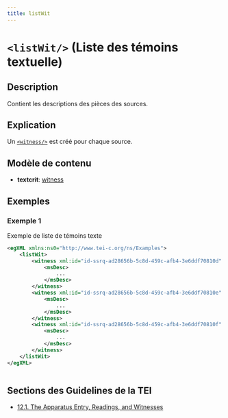 ```yaml
---
title: listWit
---
```




# `<listWit/>` (Liste des témoins textuelle)

## Description

Contient les descriptions des pièces des sources.

## Explication

Un [`<witness/>`](witness.md)  est créé pour chaque source.

## Modèle de contenu

- **textcrit**: [witness](witness.md)

## Exemples

### Exemple 1

Exemple de liste de témoins texte

```xml
<egXML xmlns:ns0="http://www.tei-c.org/ns/Examples">
    <listWit>
        <witness xml:id="id-ssrq-ad28656b-5c8d-459c-afb4-3e6ddf70810d" n="A">
            <msDesc>
                ...
            </msDesc>
        </witness>
        <witness xml:id="id-ssrq-ad28656b-5c8d-459c-afb4-3e6ddf70810e" n="B">
            <msDesc>
                ...
            </msDesc>
        </witness>
        <witness xml:id="id-ssrq-ad28656b-5c8d-459c-afb4-3e6ddf70810f" n="C">
            <msDesc>
                ...
            </msDesc>
        </witness>
    </listWit>
</egXML>
               
```

## Sections des Guidelines de la TEI

- [12.1. The Apparatus Entry, Readings, and Witnesses](https://www.tei-c.org/release/doc/tei-p5-doc/en/html/TC.html#TCAPLL)